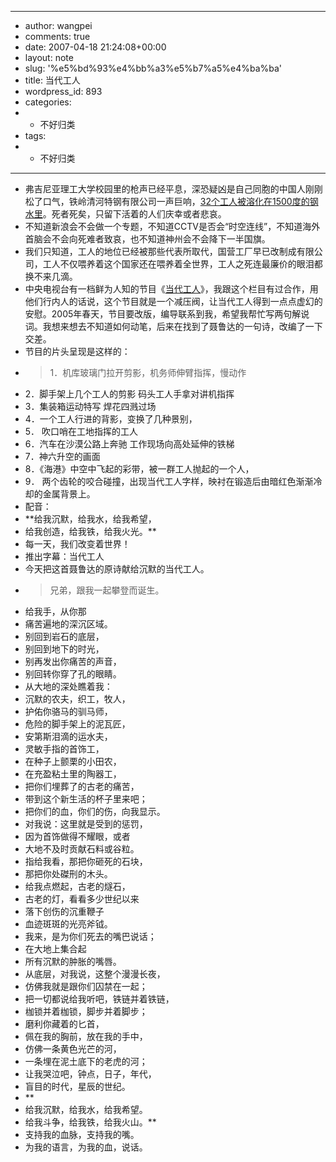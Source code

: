 - ---
- author: wangpei
- comments: true
- date: 2007-04-18 21:24:08+00:00
- layout: note
- slug: '%e5%bd%93%e4%bb%a3%e5%b7%a5%e4%ba%ba'
- title: 当代工人
- wordpress_id: 893
- categories:
- - 不好归类
- tags:
- - 不好归类
- ---
- 弗吉尼亚理工大学校园里的枪声已经平息，深恐疑凶是自己同胞的中国人刚刚松了口气，铁岭清河特钢有限公司一声巨响，[32个工人被溶化在1500度的钢水里](http://news.sina.com.cn/c/2007-04-19/023512811930.shtml)。死者死矣，只留下活着的人们庆幸或者悲哀。
- 不知道新浪会不会做一个专题，不知道CCTV是否会“时空连线”，不知道海外首脑会不会向死难者致哀，也不知道神州会不会降下一半国旗。
- 我们只知道，工人的地位已经被那些代表所取代，国营工厂早已改制成有限公司，工人不仅喂养着这个国家还在喂养着全世界，工人之死连最廉价的眼泪都换不来几滴。
- 中央电视台有一档鲜为人知的节目《[当代工人](http://www.cctv.com/program/ddgr/01/index.shtml)》，我跟这个栏目有过合作，用他们行内人的话说，这个节目就是一个减压阀，让当代工人得到一点点虚幻的安慰。2005年春天，节目要改版，编导联系到我，希望我帮忙写两句解说词。我想来想去不知道如何动笔，后来在找到了聂鲁达的一句诗，改编了一下交差。
- 节目的片头呈现是这样的：
- <blockquote>1．机库玻璃门拉开剪影，机务师伸臂指挥，慢动作
- 2．脚手架上几个工人的剪影 码头工人手拿对讲机指挥
- 3．集装箱运动特写 焊花四溅过场
- 4．一个工人行进的背影，变换了几种景别，
- 5． 吹口哨在工地指挥的工人
- 6．汽车在沙漠公路上奔驰 工作现场向高处延伸的铁梯
- 7．神六升空的画面
- 8．《海港》中空中飞起的彩带，被一群工人抛起的一个人，
- 9． 两个齿轮的咬合碰撞，出现当代工人字样，映衬在锻造后由暗红色渐渐冷却的金属背景上。
- 配音：
- **给我沉默，给我水，给我希望，
- 给我创造，给我铁，给我火光。**
- 每一天，我们改变着世界！
- 推出字幕：当代工人</blockquote>
- 今天把这首聂鲁达的原诗献给沉默的当代工人。
- <blockquote>兄弟，跟我一起攀登而诞生。
- 给我手，从你那
- 痛苦遍地的深沉区域。
- 别回到岩石的底层，
- 别回到地下的时光，
- 别再发出你痛苦的声音，
- 别回转你穿了孔的眼睛。
- 从大地的深处瞧着我：
- 沉默的农夫，织工，牧人，
- 护佑你骆马的驯马师，
- 危险的脚手架上的泥瓦匠，
- 安第斯泪滴的运水夫，
- 灵敏手指的首饰工，
- 在种子上颤栗的小田农，
- 在充盈粘土里的陶器工，
- 把你们埋葬了的古老的痛苦，
- 带到这个新生活的杯子里来吧；
- 把你们的血，你们的伤，向我显示。
- 对我说：这里就是受到的惩罚，
- 因为首饰做得不耀眼，或者
- 大地不及时贡献石料或谷粒。
- 指给我看，那把你砸死的石块，
- 那把你处磔刑的木头。
- 给我点燃起，古老的燧石，
- 古老的灯，看看多少世纪以来
- 落下创伤的沉重鞭子
- 血迹斑斑的光亮斧钺。
- 我来，是为你们死去的嘴巴说话；
- 在大地上集合起
- 所有沉默的肿胀的嘴唇。
- 从底层，对我说，这整个漫漫长夜，
- 仿佛我就是跟你们囚禁在一起；
- 把一切都说给我听吧，铁链并着铁链，
- 枷锁并着枷锁，脚步并着脚步；
- 磨利你藏着的匕首，
- 佩在我的胸前，放在我的手中，
- 仿佛一条黄色光芒的河，
- 一条埋在泥土底下的老虎的河；
- 让我哭泣吧，钟点，日子，年代，
- 盲目的时代，星辰的世纪。
- **
- 给我沉默，给我水，给我希望。
- 给我斗争，给我铁，给我火山。**
- 支持我的血脉，支持我的嘴。
- 为我的语言，为我的血，说话。</blockquote>
